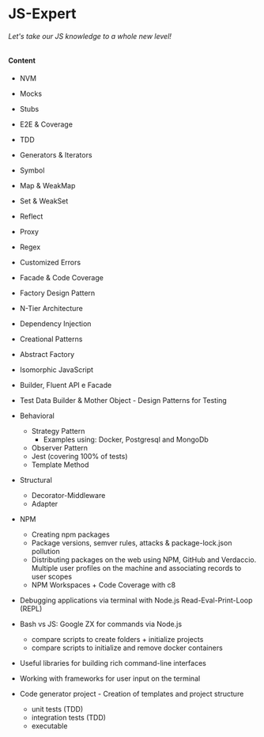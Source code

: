 # JS-Expert

###### Let's take our JS knowledge to a whole new level!

#### Content

- NVM
- Mocks
- Stubs
- E2E & Coverage
- TDD

- Generators & Iterators
- Symbol
- Map & WeakMap
- Set & WeakSet
- Reflect
- Proxy

- Regex
- Customized Errors

- Facade & Code Coverage

- Factory Design Pattern
- N-Tier Architecture
- Dependency Injection 
- Creational Patterns

- Abstract Factory
- Isomorphic JavaScript

- Builder, Fluent API e Facade
- Test Data Builder & Mother Object - Design Patterns for Testing

- Behavioral
    - Strategy Pattern 
        - Examples using: Docker, Postgresql and MongoDb
    - Observer Pattern
    - Jest (covering 100% of tests)
    - Template Method
- Structural
    - Decorator-Middleware
    - Adapter
- NPM
    - Creating npm packages
    - Package versions, semver rules, attacks & package-lock.json pollution
    - Distributing packages on the web using NPM, GitHub and Verdaccio. Multiple user profiles on the machine and associating records to user scopes
    - NPM Workspaces + Code Coverage with c8
- Debugging applications via terminal with Node.js Read-Eval-Print-Loop (REPL)
- Bash vs JS: Google ZX for commands via Node.js
    - compare scripts to create folders + initialize projects 
    - compare scripts to initialize and remove docker containers
- Useful libraries for building rich command-line interfaces
- Working with frameworks for user input on the terminal
- Code generator project - Creation of templates and project structure 
    - unit tests (TDD)
    - integration tests (TDD)
    - executable